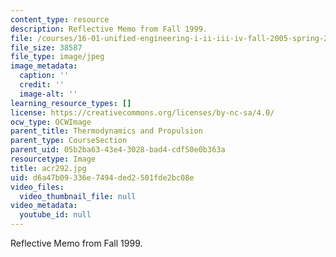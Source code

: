 ```yaml
---
content_type: resource
description: Reflective Memo from Fall 1999.
file: /courses/16-01-unified-engineering-i-ii-iii-iv-fall-2005-spring-2006/d6a47b09336e7494ded2501fde2bc08e_acr292.jpg
file_size: 38587
file_type: image/jpeg
image_metadata:
  caption: ''
  credit: ''
  image-alt: ''
learning_resource_types: []
license: https://creativecommons.org/licenses/by-nc-sa/4.0/
ocw_type: OCWImage
parent_title: Thermodynamics and Propulsion
parent_type: CourseSection
parent_uid: 05b2ba63-43e4-3028-bad4-cdf50e0b363a
resourcetype: Image
title: acr292.jpg
uid: d6a47b09-336e-7494-ded2-501fde2bc08e
video_files:
  video_thumbnail_file: null
video_metadata:
  youtube_id: null
---
```

Reflective Memo from Fall 1999.